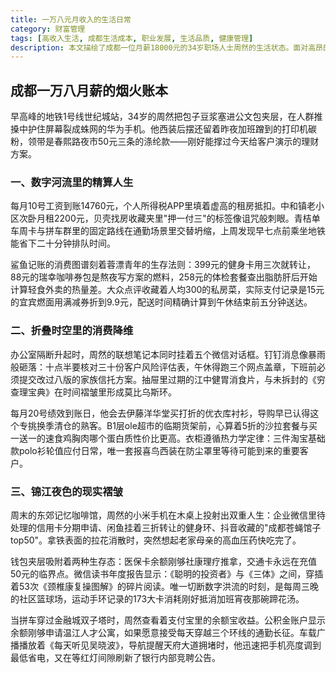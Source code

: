 ```yaml
---
title: 一万八元月收入的生活日常
category: 财富管理
tags: [高收入生活, 成都生活成本, 职业发展, 生活品质, 健康管理]
description: 本文描绘了成都一位月薪18000元的34岁职场人士周然的生活状态。面对高昂的生活成本与职场压力，周然精打细算，努力平衡工作与生活，通过细致的个人财务管理维持生活品质。尽管工作忙碌且通勤时间长，他仍设法保持健康生活方式，并对未来充满期待。文章反映了大城市中职场人的日常挑战与奋斗。
---
```

## 成都一万八月薪的烟火账本

早高峰的地铁1号线世纪城站，34岁的周然把包子豆浆塞进公文包夹层，在人群推搡中护住屏幕裂成蛛网的华为手机。他西装后摆还留着昨夜加班蹭到的打印机碳粉，领带是春熙路夜市50元三条的涤纶款——刚好能撑过今天给客户演示的理财方案。

### 一、数字河流里的精算人生
每月10号工资到账14760元，个人所得税APP里填着虚高的租房抵扣。中和镇老小区次卧月租2200元，贝壳找房收藏夹里"押一付三"的标签像诅咒般刺眼。青桔单车周卡与拼车群里的固定路线在通勤场景里交替坍缩，上周发现早七点前乘坐地铁能省下二十分钟排队时间。

鲨鱼记账的消费图谱刻着蓉漂青年的生存法则：399元的健身卡用三次就转让，88元的瑞幸咖啡券包是熬夜写方案的燃料，258元的体检套餐查出脂肪肝后开始计算轻食外卖的热量差。大众点评收藏着人均300的私房菜，实际支付记录是15元的宜宾燃面用满减券折到9.9元，配送时间精确计算到午休结束前五分钟送达。

### 二、折叠时空里的消费降维
办公室隔断升起时，周然的联想笔记本同时挂着五个微信对话框。钉钉消息像暴雨般砸落：十点半要核对三十份客户风险评估表，午休得跑三个网点盖章，下班前必须提交改过八版的家族信托方案。抽屉里过期的江中健胃消食片，与未拆封的《穷查理宝典》在时间褶皱里形成莫比乌斯环。

每月20号绩效到账日，他会去伊藤洋华堂买打折的优衣库衬衫，导购早已认得这个专挑换季清仓的熟客。B1层ole超市的临期货架前，心算着5折的沙拉套餐与买一送一的速食鸡胸肉哪个蛋白质性价比更高。衣柜遵循热力学定律：三件淘宝基础款polo衫轮值应付日常，唯一套报喜鸟西装在防尘罩里等待可能到来的重要客户。

### 三、锦江夜色的现实褶皱
周末的东郊记忆咖啡馆，周然的小米手机在木桌上投射出双重人生：企业微信里待处理的信用卡分期申请、闲鱼挂着三折转让的健身环、抖音收藏的"成都苍蝇馆子top50"。拿铁表面的拉花消散时，突然想起老家母亲的高血压药快吃完了。

钱包夹层吸附着两种生存态：医保卡余额刚够社康理疗推拿，交通卡永远在充值50元的临界点。微信读书年度报告显示：《聪明的投资者》与《三体》之间，穿插着53次《颈椎康复操图解》的碎片阅读。唯一切断数字洪流的时刻，是每周三晚的社区篮球场，运动手环记录的173大卡消耗刚好抵消加班宵夜那碗蹄花汤。

当拼车穿过金融城双子塔时，周然查看着支付宝里的余额宝收益。公积金账户显示余额刚够申请温江人才公寓，如果愿意接受每天穿越三个环线的通勤长征。车载广播播放着《每天听见吴晓波》，导航提醒天府大道拥堵时，他迅速把手机亮度调到最低省电，又在等红灯间隙刷新了银行内部竞聘公告。